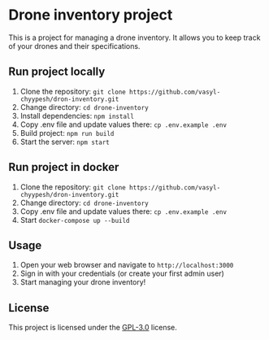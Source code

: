# Drone inventory project

This is a project for managing a drone inventory. It allows you to keep track of your drones and their specifications.

## Run project locally

1. Clone the repository: `git clone https://github.com/vasyl-chyypesh/dron-inventory.git`
2. Change directory: `cd drone-inventory`
3. Install dependencies: `npm install`
4. Copy .env file and update values there: `cp .env.example .env` 
5. Build project: `npm run build`
6. Start the server: `npm start`

## Run project in docker
1. Clone the repository: `git clone https://github.com/vasyl-chyypesh/dron-inventory.git`
2. Change directory: `cd drone-inventory`
3. Copy .env file and update values there: `cp .env.example .env` 
4. Start `docker-compose up --build`


## Usage

1. Open your web browser and navigate to `http://localhost:3000`
2. Sign in with your credentials (or create your first admin user)
3. Start managing your drone inventory!

## License

This project is licensed under the [GPL-3.0](LICENSE) license.